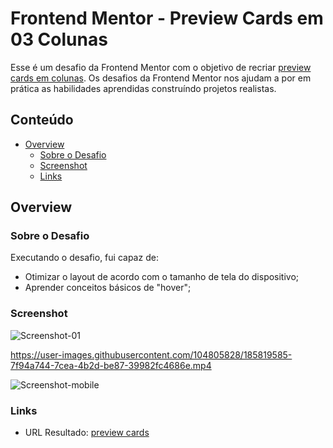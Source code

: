 # Frontend Mentor - Preview Cards em 03 Colunas

Esse é um desafio da Frontend Mentor com o objetivo de recriar [preview cards em colunas](https://www.frontendmentor.io/challenges/3column-preview-card-component-pH92eAR2-). Os desafios da Frontend Mentor nos ajudam a por em prática as habilidades aprendidas construíndo projetos realistas.

## Conteúdo

- [Overview](#overview)
  - [Sobre o Desafio](#sobre-o-desafio)
  - [Screenshot](#screenshot)
  - [Links](#links)

## Overview

### Sobre o Desafio

Executando o desafio, fui capaz de:

- Otimizar o layout de acordo com o tamanho de tela do dispositivo;
- Aprender conceitos básicos de "hover";

### Screenshot

![Screenshot-01](https://user-images.githubusercontent.com/104805828/185819580-d9e4cf0d-3052-48f9-8aae-7b53ed7f2399.png)

https://user-images.githubusercontent.com/104805828/185819585-7f94a744-7cea-4b2d-be87-39982fc4686e.mp4

![Screenshot-mobile](https://user-images.githubusercontent.com/104805828/185819583-aced30fc-bc50-4d61-99ac-d65eafe34ebc.png)



### Links

- URL Resultado: [preview cards](https://smfernanda.github.io/frontendmentor-3-column-preview-card-component/)
